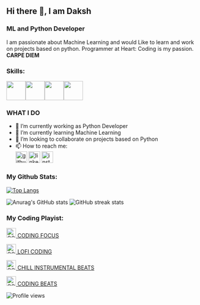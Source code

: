 ## Hi there 👋, I am Daksh
### ML and Python Developer
I am passionate about Machine Learning and would Like to learn and work on projects based on python.
Programmer at Heart: Coding is my passion. **CARPE DIEM**

### **Skills**:
<img src='https://camo.githubusercontent.com/e9306bcaa5457a3bb58aa38c9f2fb71e856479bd7a3726204ca07412e45f667f/68747470733a2f2f7777772e766563746f726c6f676f2e7a6f6e652f6c6f676f732f707974686f6e2f707974686f6e2d69636f6e2e737667' alt='' height='50'><img src='https://symbols.getvecta.com/stencil_97/43_tensorflow-icon.f7092db2bd.svg' alt='' height='50'><img src = 'https://symbols.getvecta.com/stencil_90/39_opencv-icon.bed55cce11.svg' height= '50'><img src = 'https://pandas.pydata.org/static/img/pandas_white.svg' height = '50'>
### **WHAT I DO**
- 🔭 I’m currently working as Python Developer
- 🌱 I’m currently learning Machine Learning
- 👯 I’m looking to collaborate on projects based on Python
- 📫 How to reach me:  
[<img src='https://camo.githubusercontent.com/b2d1ae072c968dbeaf2232f0e1071ae5a7b218b11caec1ae5c69c10ef370a3cc/68747470733a2f2f696d672e736869656c64732e696f2f62616467652f6769746875622d2532333234323932652e7376673f267374796c653d666f722d7468652d6261646765266c6f676f3d676974687562266c6f676f436f6c6f723d7768697465' alt='github' height='30'>](https://github.com/helloitsdaksh/)  [<img src='https://camo.githubusercontent.com/5e3d78e5310a41c0667e07077cf93596229de398b154b83885dc068874ed5365/68747470733a2f2f696d672e736869656c64732e696f2f62616467652f6c696e6b6564696e2d2532333145373742352e7376673f267374796c653d666f722d7468652d6261646765266c6f676f3d6c696e6b6564696e266c6f676f436f6c6f723d7768697465' alt='linkedin' height='30'>](https://www.linkedin.com/in/daksh-patel-3a67101a3?trk=people-guest_people_search-card//)  [<img src='https://camo.githubusercontent.com/eff3e7484b1754de8279027247ccec9c3deaeb76b4c4946c5d634a8579c2c1ce/68747470733a2f2f696d672e736869656c64732e696f2f62616467652f696e7374616772616d2d2532333030303030302e7376673f267374796c653d666f722d7468652d6261646765266c6f676f3d696e7374616772616d266c6f676f436f6c6f723d7768697465' alt='instagram' height='30'>](https://www.instagram.com/iamdaksh_patel/)  


### **My Github Stats**:
[![Top Langs](https://github-readme-stats.vercel.app/api/top-langs/?username=helloitsdaksh&layout=compact&show_icons=true&theme=dracula)](https://github.com/anuraghazra/github-readme-stats)

![Anurag's GitHub stats](https://github-readme-stats.vercel.app/api?username=helloitsdaksh&show_icons=true&theme=dracula)
![GitHub streak stats](https://github-readme-streak-stats.herokuapp.com/?user=helloitsdaksh&show_icons=true&theme=dracula)  


### **My Coding Playist:**
<img src='https://img.icons8.com/plasticine/2x/play.png' alt='CODING FOCUS' height='25'>[  CODING FOCUS](https://open.spotify.com/embed/playlist/15ngsvOmlTkARCg7ipoNvG)

<img src='https://img.icons8.com/plasticine/2x/play.png' alt='CODING FOCUS' height='25'>[  LOFI CODING](https://open.spotify.com/embed/playlist/6Q3Qo3XxSj5Cu9pQJlBfzG)

<img src='https://img.icons8.com/plasticine/2x/play.png' alt='CODING FOCUS' height='25'>[  CHILL INSTRUMENTAL BEATS](https://open.spotify.com/playlist/37i9dQZF1DWYoYGBbGKurt?si=b6c6ba986d3a41d6)

<img src='https://img.icons8.com/plasticine/2x/play.png' alt='CODING FOCUS' height='25'>[  CODING BEATS](https://open.spotify.com/embed/playlist/1qvW13XhfMMZMlzQx362HR)


![Profile views](https://gpvc.arturio.dev/helloitsdaksh)  
